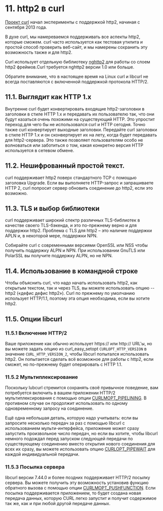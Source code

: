 # 11. http2 в curl

[Проект curl](http://curl.haxx.se/) начал эксперименты с поддержкой http2,
начиная с сентября 2013 года.

В духе curl, мы намереваемся поддерживать все аспекты http2, которые сможем.
curl часто используется как тестовая утилита и простой способ проверить
веб-сайт, и мы намерены сохранить эту возможность также и для http2.

Curl использует отдельную библиотеку [nghttp2](https://nghttp2.org/) для работы
со слоем http2 фреймов.Curl требуется nghttp2 версии 1.0 или больше.
   
Обратите внимание, что в настоящее время на Linux curl и libcurl не всегда поставляются с включенной поддержкой протокола HTTP/2.

## 11.1. Выглядит как HTTP 1.x

Внутренне curl будет конвертировать входящие http2-заголовки в заголовки в
стиле HTTP 1.x и передавать их пользователю так, что они будут казаться очень
похожими на существующий HTTP. Это упростит переход для чего бы не
использовался curl и HTTP сегодня. Точно также curl конвертирует выходные
заголовки. Передайте curl заголовки в стиле HTTP 1.x и он сконвертирует их на
лету, когда будет передавать для http2-сервера. Это также позволяет
пользователям особо не волноваться или заботиться о том, какая конкретно версия
HTTP используется в сетевом обмене.

## 11.2. Нешифрованный простой текст. 

curl поддерживает http2 поверх стандартного TCP с помощью заголовка Upgrade.
Если вы выполняете HTTP-запрос и запрашиваете HTTP 2, curl попросит сервер
обновить соединение до http2, если это возможно.

## 11.3. TLS и выбор библиотеки

curl поддерживает широкий спектр различных TLS-библиотек в качестве своего
TLS-бэкенда, и это по-прежнему верно и для поддержки http2. Проблема с TLS для
http2 – это наличие поддержки APLN и, в некоторой мере, поддержки NPN.

Собирайте curl с современными версиями OpenSSL или NSS чтобы получить поддержку
ALPN и NPN. При использовании GnuTLS или PolarSSL вы получите поддержку ALPN,
но не NPN.

## 11.4. Использование в командной строке

Чтобы объяснить curl, что надо начать использовать http2, как открытым текстом,
так и через TLS, вы можете использовать опцию --http2 («дефис дефис http2»).
Curl по прежнему по умолчанию использует HTTP/1.1, поэтому эта опция
необходима, если вы хотите http2.

## 11.5. Опции libcurl


### 11.5.1 Включение HTTP/2

Ваше приложение как обычно использует https:// или http:// URL'ы, но вы можете
задать опцию из curl_easy_setopt `CURLOPT_HTTP_VERSION` в значение
`CURL_HTTP_VERSION_2`, чтобы libcurl попытался использовать http2. Он попытается
сделать всё возможное для работы с http2, если сможет, но по-прежнему будет
оперировать с HTTP 1.1.

### 11.5.2 Мультиплексирование

Поскольку lubcurl стремится сохранять своё привычное поведение, вам
потребуется включить в вашем приложении HTTP/2 мультиплексирования с помощью
опции
[CURLMOPT_PIPELINING](http://curl.haxx.se/libcurl/c/CURLMOPT_PIPELINING.html).
В противном случае он продолжит использовать по одному одновременному запросу
на соединение.

Ещё одна небольшая деталь, которую надо учитывать: если вы запросите несколько
передач за раз с помощью libcurl с использованием мульти-интерфейса, приложение
может сразу запустить произвольное число передач, но если вы хотите, чтобы
libcurl немного подождал перед запуском следующей передачи по существующему
соединению вместо открытия нового соединения для всех их сразу, вы можете
использовать опцию
[CURLOPT_PIPEWAIT](http://curl.haxx.se/libcurl/c/CURLOPT_PIPEWAIT.html) для
каждой индивидуальной передачи.

### 11.5.3 Посылка сервера

libcurl версии 7.44.0 и более поздних поддерживает HTTP/2 посылку сервера. Вы
можете получить эту возможность установив функцию обратного вызова с помощью
опции
[CURLMOPT_PUSHFUNCTION](http://curl.haxx.se/libcurl/c/CURLMOPT_PUSHFUNCTION.html).
Если посылка поддерживается приложением, то будет создана новая передача
данных, которую CURL легко запустит и получит содержимое так же, как и при
любой другой передаче данных.

